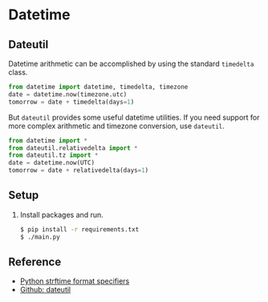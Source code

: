 # Datetime

## Dateutil

Datetime arithmetic can be accomplished by using the standard `timedelta` class.

```python
from datetime import datetime, timedelta, timezone
date = datetime.now(timezone.utc)
tomorrow = date + timedelta(days=1)
```

But `dateutil` provides some useful datetime utilities. If you need support for more complex arithmetic and timezone conversion, use `dateutil`.

```python
from datetime import *
from dateutil.relativedelta import *
from dateutil.tz import *
date = datetime.now(UTC)
tomorrow = date + relativedelta(days=1)
```

## Setup

1. Install packages and run.

   ```bash
   $ pip install -r requirements.txt
   $ ./main.py
   ```

## Reference

* [Python strftime format specifiers](https://docs.python.org/2/library/datetime.html#strftime-strptime-behavior)
* [Github: dateutil](https://github.com/dateutil/dateutil)
